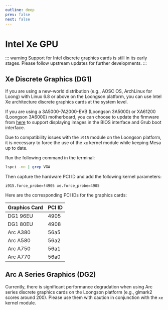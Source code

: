 ```yaml
---
outline: deep
prev: false
next: false
---
```

# Intel Xe GPU

::: warning
Support for Intel discrete graphics cards is still in its early stages. Please follow upstream updates for further developments.
:::

## Xe Discrete Graphics (DG1)

If you are using a new-world distribution (e.g., AOSC OS, ArchLinux for Loong) with Linux 6.8 or above on the Loongson platform, you can use Intel Xe architecture discrete graphics cards at the system level.

If you are using a 3A5000-7A2000-EVB (Loongson 3A5000) or XA61200 (Loongson 3A6000) motherboard, you can choose to update the firmware from [here](https://github.com/loongson/Firmware/tree/main/MultiArchUefiSupport) to support displaying images in the BIOS interface and Grub boot interface.

Due to compatibility issues with the `i915` module on the Loongson platform, it is necessary to force the use of the `xe` kernel module while keeping Mesa up to date.

Run the following command in the terminal:

```bash
lspci -nn | grep VGA
```

Then capture the hardware PCI ID and add the following kernel parameters:

```
i915.force_probe=!4905 xe.force_probe=4905
```

Here are the corresponding PCI IDs for the graphics cards:

| Graphics Card | PCI ID |
| ------------- | ------ |
| DG1 96EU      | 4905   |
| DG1 80EU      | 4908   |
| Arc A380      | 56a5   |
| Arc A580      | 56a2   |
| Arc A750      | 56a1   |
| Arc A770      | 56a0   |

## Arc A Series Graphics (DG2)

Currently, there is significant performance degradation when using Arc series discrete graphics cards on the Loongson platform (e.g., glmark2 scores around 200). Please use them with caution in conjunction with the `xe` kernel module.
